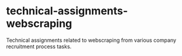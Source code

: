 # technical-assignments-webscraping
Technical assignments related to webscraping from various company recruitment process tasks.
